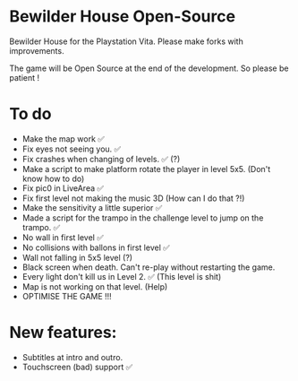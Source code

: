 # Bewilder House Open-Source
Bewilder House for the Playstation Vita.
Please make forks with improvements.

The game will be Open Source at the end of the development. So please be patient !

# To do
- Make the map work ✅
- Fix eyes not seeing you. ✅
- Fix crashes when changing of levels. ✅ (?)
- Make a script to make platform rotate the player in level 5x5. (Don't know how to do)
- Fix pic0 in LiveArea ✅
- Fix first level not making the music 3D (How can I do that ?!)
- Make the sensitivity a little superior ✅
- Made a script for the trampo in the challenge level to jump on the trampo. ✅
- No wall in first level ✅
- No collisions with ballons in first level ✅
- Wall not falling in 5x5 level (?)
- Black screen when death. Can't re-play without restarting the game.
- Every light don't kill us in Level 2. ✅ (This level is shit)
- Map is not working on that level. (Help)
- OPTIMISE THE GAME !!!

# New features:
- Subtitles at intro and outro.
- Touchscreen (bad) support ✅
